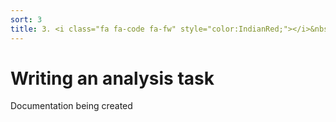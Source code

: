 ```yaml
---
sort: 3
title: 3. <i class="fa fa-code fa-fw" style="color:IndianRed;"></i>&nbsp;Writing an analysis task
---
```


# Writing an analysis task

Documentation being created
